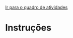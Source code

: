 [Ir para o quadro de atividades](https://github.com/ops-org/projeto-novo-eleitor/projects/4)
# Instruções
